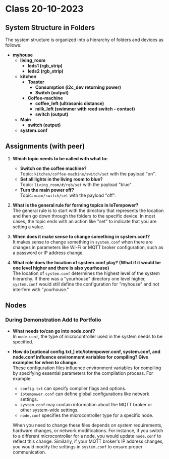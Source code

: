 # Class 20-10-2023

## System Structure in Folders

The system structure is organized into a hierarchy of folders and devices as follows:

- **myhouse**
  - **living_room**
    - **leds1 (rgb_strip)**
    - **leds2 (rgb_strip)**
  - **kitchen**
    - **Toaster**
      - **Consumption (i2c_dev returning power)**
      - **Switch (output)**
    - **Coffee-machine**
      - **coffee_left (ultrasonic distance)**
      - **milk_left (swimmer with reed switch - contact)**
      - **switch (output)**
  - **Main**
    - **switch (output)**
  - **system.conf**

## Assignments (with peer)

1. **Which topic needs to be called with what to:**
    - **Switch on the coffee machine?**  
      Topic: `kitchen/coffee-machine/switch/set` with the payload "on".
    - **Set all lights in the living room to blue?**  
      Topic: `living_room/#/rgb/set` with the payload "blue".
    - **Turn the main power off?**  
      Topic: `main/switch/set` with the payload "off".

2. **What is the general rule for forming topics in IoTempower?**  
    The general rule is to start with the directory that represents the location and then go down through the folders to the specific device. In most cases, the topic ends with an action like "set" to indicate that you are setting a value.

3. **When does it make sense to change something in system.conf?**  
    It makes sense to change something in `system.conf` when there are changes in parameters like Wi-Fi or MQTT broker configuration, such as a password or IP address change.

4. **What role does the location of system.conf play? (What if it would be one level higher and there is also yourhouse)**  
    The location of `system.conf` determines the highest level of the system hierarchy. If there was a "yourhouse" directory one level higher, `system.conf` would still define the configuration for "myhouse" and not interfere with "yourhouse."

## Nodes

### During Demonstration Add to Portfolio

- **What needs to/can go into node.conf?**  
  In `node.conf`, the type of microcontroller used in the system needs to be specified.

- **How do [optional config.txt,] etc/iotempower.conf, system.conf, and node.conf influence environment variables for compiling? Give examples for when to change.**  
  These configuration files influence environment variables for compiling by specifying essential parameters for the compilation process. For example:
  - `config.txt` can specify compiler flags and options.
  - `iotempower.conf` can define global configurations like network settings.
  - `system.conf` may contain information about the MQTT broker or other system-wide settings.
  - `node.conf` specifies the microcontroller type for a specific node.
  
  When you need to change these files depends on system requirements, hardware changes, or network modifications. For instance, if you switch to a different microcontroller for a node, you would update `node.conf` to reflect this change. Similarly, if your MQTT broker's IP address changes, you would modify the settings in `system.conf` to ensure proper communication.
